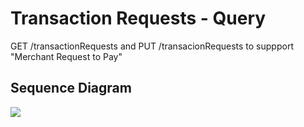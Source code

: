 # Transaction Requests - Query

GET /transactionRequests and PUT /transacionRequests to suppport "Merchant Request to Pay"

## Sequence Diagram

![]("mojaloop-technical-overview/transaction-requests-service/assets/diagrams/sequence/seq-trx-req-service-get-2.0.0.plantuml")

